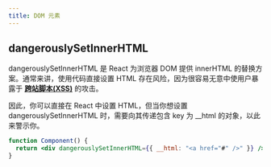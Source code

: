 ```yaml
---
title: DOM 元素
---
```


## dangerouslySetInnerHTML

dangerouslySetInnerHTML 是 React 为浏览器 DOM 提供 innerHTML 的替换方案。通常来讲，使用代码直接设置 HTML 存在风险，因为很容易无意中使用户暴露于 **[跨站脚本(XSS)](https://en.wikipedia.org/wiki/Cross-site_scripting)** 的攻击。

因此，你可以直接在 React 中设置 HTML，但当你想设置 dangerouslySetInnerHTML 时，需要向其传递包含 key 为 \_\_html 的对象，以此来警示你。

```jsx
function Component() {
  return <div dangerouslySetInnerHTML={{ __html: "<a href="#" />" }} />;
}
```
